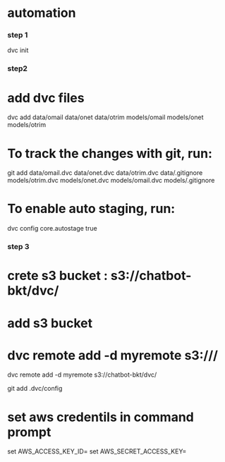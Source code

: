 # automation


### step 1
dvc init

### step2  

# add dvc files

dvc add data/omail data/onet data/otrim models/omail models/onet models/otrim

# To track the changes with git, run:
git add data/omail.dvc data/onet.dvc data/otrim.dvc data/.gitignore models/otrim.dvc models/onet.dvc models/omail.dvc models/.gitignore

# To enable auto staging, run:
dvc config core.autostage true

### step 3 

# crete s3 bucket : s3://chatbot-bkt/dvc/

# add s3 bucket
# dvc remote add -d myremote s3://<bucket>/<key>
dvc remote add -d myremote s3://chatbot-bkt/dvc/

git add .dvc/config

# set aws credentils in command prompt
set AWS_ACCESS_KEY_ID=
set AWS_SECRET_ACCESS_KEY=



